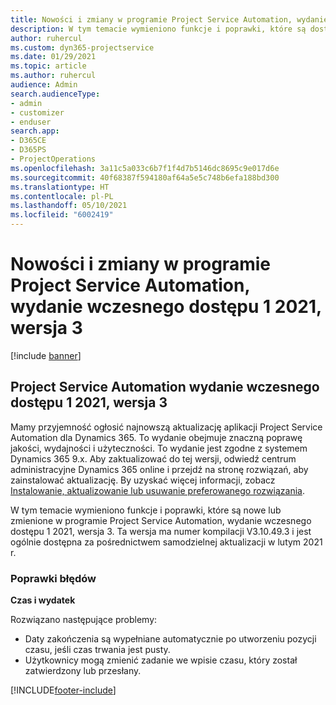 ```yaml
---
title: Nowości i zmiany w programie Project Service Automation, wydanie wczesnego dostępu 1 2021, wersja 3
description: W tym temacie wymieniono funkcje i poprawki, które są dostępne w aktualizacji Project Service Automation, wydanie wczesnego dostępu 1 2021, wersja 3.
author: ruhercul
ms.custom: dyn365-projectservice
ms.date: 01/29/2021
ms.topic: article
ms.author: ruhercul
audience: Admin
search.audienceType:
- admin
- customizer
- enduser
search.app:
- D365CE
- D365PS
- ProjectOperations
ms.openlocfilehash: 3a11c5a033c6b7f1f4d7b5146dc8695c9e017d6e
ms.sourcegitcommit: 40f68387f594180af64a5e5c748b6efa188bd300
ms.translationtype: HT
ms.contentlocale: pl-PL
ms.lasthandoff: 05/10/2021
ms.locfileid: "6002419"
---
```

# <a name="whats-new-or-changed-in-project-service-automation-early-access-wave-1-2021-v3"></a>Nowości i zmiany w programie Project Service Automation, wydanie wczesnego dostępu 1 2021, wersja 3

[!include [banner](../includes/psa-now-project-operations.md)]

## <a name="project-service-automation-early-access-wave-1-2021-v3"></a>Project Service Automation wydanie wczesnego dostępu 1 2021, wersja 3

Mamy przyjemność ogłosić najnowszą aktualizację aplikacji Project Service Automation dla Dynamics 365. To wydanie obejmuje znaczną poprawę jakości, wydajności i użyteczności. To wydanie jest zgodne z systemem Dynamics 365 9.x. Aby zaktualizować do tej wersji, odwiedź centrum administracyjne Dynamics 365 online i przejdź na stronę rozwiązań, aby zainstalować aktualizację. By uzyskać więcej informacji, zobacz [Instalowanie, aktualizowanie lub usuwanie preferowanego rozwiązania](/power-platform/admin/install-remove-preferred-solution).

W tym temacie wymieniono funkcje i poprawki, które są nowe lub zmienione w programie Project Service Automation, wydanie wczesnego dostępu 1 2021, wersja 3. Ta wersja ma numer kompilacji V3.10.49.3 i jest ogólnie dostępna za pośrednictwem samodzielnej aktualizacji w lutym 2021 r.


### <a name="bug-fixes"></a>Poprawki błędów

**Czas i wydatek**

Rozwiązano następujące problemy:

- Daty zakończenia są wypełniane automatycznie po utworzeniu pozycji czasu, jeśli czas trwania jest pusty.
- Użytkownicy mogą zmienić zadanie we wpisie czasu, który został zatwierdzony lub przesłany.


[!INCLUDE[footer-include](../includes/footer-banner.md)]